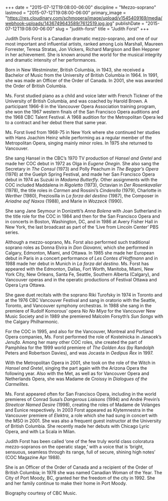 +++
date = "2015-07-12T19:08:00-06:00"
discipline = "Mezzo-soprano"
lastmod = "2015-07-12T19:08:00-06:00"
primary_image = "https://res.cloudinary.com/schmopera/image/upload/v1545409169/media/webhook-uploads/1436749643589/7612519.jpg.jpg"
publishDate = "2015-07-12T19:08:00-06:00"
slug = "judith-forst"
title = "Judith Forst"
+++

Judith Doris Forst is a Canadian dramatic mezzo-soprano, and one of our most important and influential artists, ranked among Lois Marshall, Maureen Forrester, Teresa Stratas, Jon Vickers, Richard Margison and Ben Heppner in her achievement. She is known around the world for the musical integrity and dramatic intensity of her performances.

Born in New Westminster, British Columbia, in 1943, she received a Bachelor of Music from the University of British Columbia in 1964. In 1991, she was made an Officer of the Order of Canada. In 2001, she was awarded the Order of British Columbia.

Ms. Forst studied piano as a child and voice later with French Tickner of the University of British Columbia, and was coached by Harold Brown. A participant 1966-8 in the Vancouver Opera Association training program, she won the 1967 western finals of the San Francisco Opera auditions and the 1968 CBC Talent Festival. A 1968 audition for the Metropolitan Opera led to a contract and her debut there that same year.

Ms. Forst lived from 1968-75 in New York where she continued her studies with Hans Joachim Heinz while performing as a regular member of the Metropolitan Opera, singing mainly minor roles. In 1975 she returned to Vancouver.

She sang Hansel in the CBC’s 1970 TV production of *Hansel and Gretel* and made her COC debut in 1972 as Olga in *Eugene Onegin*. She also sang the Secretary in *The Consul* (1973) and Polly Peachum in *The Beggar’s Opera* (1976) at the Guelph Spring Festival, and made her San Francisco Opera debut in 1974 as Suzuki in *Madama Butterfly*. Other assignments with the COC included Maddalena in *Rigoletto* (1973), Octavian in *Der Rosenkavalier* (1978), the title roles in *Carmen* and Rossini’s *Cinderella* (1979), Charlotte in *Werther* (1980), Preziosilla in *La forza del destino* (1987), the Composer in *Ariadne auf Naxos* (1988), and Marie in *Wozzeck* (1990).

She sang Jane Seymour in Donizetti’s *Anna Bolena* with Joan Sutherland in the title role for the COC in 1984 and then for the San Francisco Opera and in concerts in Boston, Washington, DC, and in 1986 at Avery Fisher Hall in New York, the last broadcast as part of the ‘Live from Lincoln Center’ PBS series.

Although a mezzo-soprano, Ms. Forst also performed such traditional soprano roles as Donna Elvira in *Don Giovanni*, which she performed in Calgary, Edmonton, Miami, and Ottawa. In 1985 she made her European debut in Paris in a concert performance of *Les Contes d’Hoffmann* and in 1988 made her debut in Munich in *La forza del destino*. Ms. Forst has appeared with the Edmonton, Dallas, Fort Worth, Manitoba, Miami, New York City, New Orleans, Santa Fe, Seattle, Southern Alberta (Calgary), and Vancouver operas and in the operatic productions of Festival Ottawa and Opera Lyra Ottawa.

She gave duet recitals with the soprano Riki Turofsky in 1974 in Toronto and at the 1976 CBC Vancouver Festival and sang in oratorio with the Seattle, Toronto, and Vancouver symphony orchestras. In 1988 she sang in the premiere of Rudolf Komorous’ opera *No No Miya* for the Vancouver New Music Society and in 1989 she premiered Malcolm Forsyth’s *Sun Songs* with the Calgary Philharmonic.

For the COC in 1995, and also for the Vancouver, Montreal and Portland Opera companies, Ms. Forst performed the role of Kostelnicka in Janacek’s *Jenufa*. Among her many other COC roles, she created the part of Pamphilea for the 1999 world premiere of *The Golden Ass* (by Randolph Peters and Robertson Davies), and was Jocasta in *Oedipus Rex* in 1997.

With the Metropolitan Opera in 2001, she took on the role of the Witch in *Hansel and Gretel*, singing the part again with the Arizona Opera the following year. Also with the Met, as well as for Vancouver Opera and Netherlands Opera, she was Madame de Croissy in *Dialogues of the Carmelites*.

Ms. Forst appeared often for San Francisco Opera, including in the world premieres of Conrad Susa’s *Dangerous Liaisons* (1994) and André Previn’s *Streetcar Named Desire* (1998), creating the roles of Madame de Volanges and Eunice respectively. In 2003 Forst appeared as Klytemnestra in the Vancouver premiere of *Elektra*, a role which she had sung in concert with the MSO in 2001. She was also a frequent guest instructor at the University of British Columbia. She recently made her debuts with Chicago Lyric Opera, and with La Scala in Milan.

Judith Forst has been called ‘one of the few truly world class coloratura mezzo-sopranos on the operatic stage,’ with a voice that is ‘bright, sensuous, seamless through its range, full of secure, shining high notes’ (COC Magazine Apr 1988).

She is an Officer of the Order of Canada and a recipient of the Order of British Columbia; in 1978 she was named Canadian Woman of the Year. The City of Port Moody, BC, granted her the freedom of the city in 1992. She and her family continue to make their home in Port Moody.

Biography courtesy of CBC Music.
